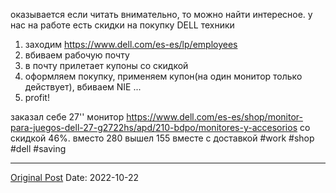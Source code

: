 оказывается если читать внимательно, то можно найти интересное. у нас на работе есть скидки на покупку DELL техники

1. заходим https://www.dell.com/es-es/lp/employees
2. вбиваем рабочую почту
3. в почту прилетает купоны со скидкой
4. оформляем покупку, применяем купон(на один монитор только действует), вбиваем NIE
...
6. profit!

заказал себе 27'' монитор https://www.dell.com/es-es/shop/monitor-para-juegos-dell-27-g2722hs/apd/210-bdpo/monitores-y-accesorios со скидкой 46%. вместо 280 вышел 155 вместе с доставкой #work #shop #dell #saving

---
[Original Post](https://t.me/lev2tarragona/484)
Date: 2022-10-22

